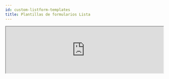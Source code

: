 ```yaml
---
id: custom-listform-templates
title: Plantillas de formularios Lista
---
```


<div markdown="1">

<iframe src="https://4d-for-ios.github.io/gallery/#/type/form-list/picker/0" height="auto" width="100%" x-bt="1">
</iframe>
</div>